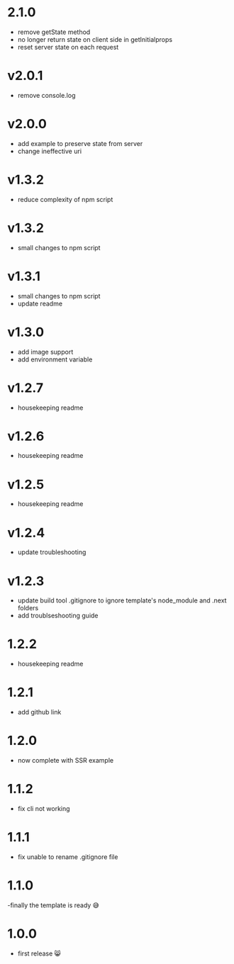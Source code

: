 # 2.1.0

- remove getState method
- no longer return state on client side in getInitialprops
- reset server state on each request

# v2.0.1

- remove console.log

# v2.0.0

- add example to preserve state from server
- change ineffective uri

# v1.3.2

- reduce complexity of npm script

# v1.3.2

- small changes to npm script

# v1.3.1

- small changes to npm script
- update readme

# v1.3.0

- add image support
- add environment variable

# v1.2.7

- housekeeping readme

# v1.2.6

- housekeeping readme

# v1.2.5

- housekeeping readme

# v1.2.4

- update troubleshooting

# v1.2.3

- update build tool .gitignore to ignore template's node_module and .next folders
- add troublseshooting guide

# 1.2.2

- housekeeping readme

# 1.2.1

- add github link

# 1.2.0

- now complete with SSR example

# 1.1.2

- fix cli not working

# 1.1.1

- fix unable to rename .gitignore file

# 1.1.0

-finally the template is ready 😅

# 1.0.0

- first release 😸
